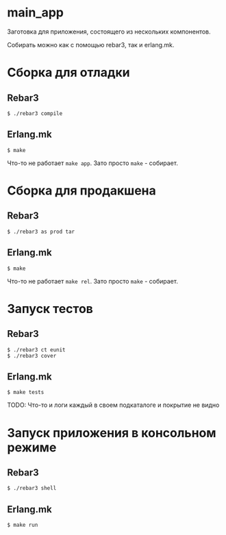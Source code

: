 # main_app

Заготовка для приложения, состоящего из нескольких компонентов.

Собирать можно как с помощью rebar3, так и erlang.mk.


# Сборка для отладки

## Rebar3

    $ ./rebar3 compile

## Erlang.mk

    $ make

Что-то не работает `make app`. Зато просто `make` - собирает.

# Сборка для продакшена

## Rebar3

    $ ./rebar3 as prod tar

## Erlang.mk

    $ make
    
Что-то не работает `make rel`. Зато просто `make` - собирает.


# Запуск тестов 


## Rebar3

    $ ./rebar3 ct eunit
    $ ./rebar3 cover

## Erlang.mk

    $ make tests
    
TODO: Что-то и логи каждый в своем подкаталоге и покрытие не видно

# Запуск приложения в консольном режиме

## Rebar3

    $ ./rebar3 shell

## Erlang.mk

    $ make run

